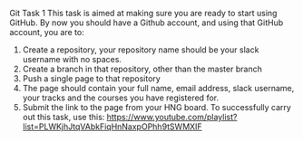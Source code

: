 Git Task 1
This task is aimed at making sure you are ready to start using GitHub. By now you should have a Github account, and using that GitHub account, you are to: 
1. Create a repository, your repository name should be your slack username with no spaces. 
2. Create a branch in that repository, other than the master branch 
3. Push a single page to that repository 
4. The page should contain your full name, email address, slack username, your tracks and the courses you have registered for. 
5. Submit the link to the page from your HNG board. To successfully carry out this task, use this: https://www.youtube.com/playlist?list=PLWKjhJtqVAbkFiqHnNaxpOPhh9tSWMXIF